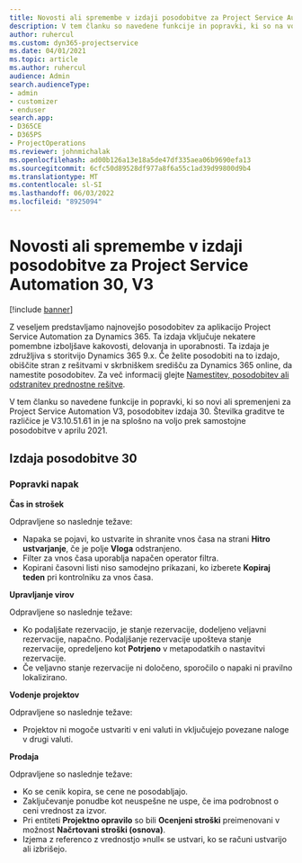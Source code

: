 ```yaml
---
title: Novosti ali spremembe v izdaji posodobitve za Project Service Automation 30, V3
description: V tem članku so navedene funkcije in popravki, ki so na voljo v posodobitvi Project Service Automation, izdaja 30, V3.
author: ruhercul
ms.custom: dyn365-projectservice
ms.date: 04/01/2021
ms.topic: article
ms.author: ruhercul
audience: Admin
search.audienceType:
- admin
- customizer
- enduser
search.app:
- D365CE
- D365PS
- ProjectOperations
ms.reviewer: johnmichalak
ms.openlocfilehash: ad00b126a13e18a5de47df335aea06b9690efa13
ms.sourcegitcommit: 6cfc50d89528df977a8f6a55c1ad39d99800d9b4
ms.translationtype: MT
ms.contentlocale: sl-SI
ms.lasthandoff: 06/03/2022
ms.locfileid: "8925094"
---
```

# <a name="whats-new-or-changed-in-project-service-automation-update-release-30-v3"></a>Novosti ali spremembe v izdaji posodobitve za Project Service Automation 30, V3

[!include [banner](../includes/psa-now-project-operations.md)]

Z veseljem predstavljamo najnovejšo posodobitev za aplikacijo Project Service Automation za Dynamics 365. Ta izdaja vključuje nekatere pomembne izboljšave kakovosti, delovanja in uporabnosti. Ta izdaja je združljiva s storitvijo Dynamics 365 9.x. Če želite posodobiti na to izdajo, obiščite stran z rešitvami v skrbniškem središču za Dynamics 365 online, da namestite posodobitev. Za več informacij glejte [Namestitev, posodobitev ali odstranitev prednostne rešitve](/power-platform/admin/install-remove-preferred-solution).

V tem članku so navedene funkcije in popravki, ki so novi ali spremenjeni za Project Service Automation V3, posodobitev izdaja 30. Številka graditve te različice je V3.10.51.61 in je na splošno na voljo prek samostojne posodobitve v aprilu 2021.

## <a name="update-release-30"></a>Izdaja posodobitve 30

### <a name="bug-fixes"></a>Popravki napak

**Čas in strošek**

Odpravljene so naslednje težave:

- Napaka se pojavi, ko ustvarite in shranite vnos časa na strani **Hitro ustvarjanje**, če je polje **Vloga** odstranjeno.
- Filter za vnos časa uporablja napačen operator filtra.
- Kopirani časovni listi niso samodejno prikazani, ko izberete **Kopiraj teden** pri kontrolniku za vnos časa.

**Upravljanje virov**

Odpravljene so naslednje težave:

- Ko podaljšate rezervacijo, je stanje rezervacije, dodeljeno veljavni rezervacije, napačno. Podaljšanje rezervacije upošteva stanje rezervacije, opredeljeno kot **Potrjeno** v metapodatkih o nastavitvi rezervacije.
- Če veljavno stanje rezervacije ni določeno, sporočilo o napaki ni pravilno lokalizirano.

**Vodenje projektov**

Odpravljene so naslednje težave:

- Projektov ni mogoče ustvariti v eni valuti in vključujejo povezane naloge v drugi valuti.

**Prodaja**

Odpravljene so naslednje težave:

- Ko se cenik kopira, se cene ne posodabljajo.
- Zaključevanje ponudbe kot neuspešne ne uspe, če ima podrobnost o ceni vrednost za izvor.
- Pri entiteti **Projektno opravilo** so bili **Ocenjeni stroški** preimenovani v možnost **Načrtovani stroški (osnova)**.
- Izjema z referenco z vrednostjo »null« se ustvari, ko se računi ustvarijo ali izbrišejo.
